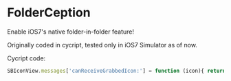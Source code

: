 FolderCeption
=============

Enable iOS7's native folder-in-folder feature!

Originally coded in cycript, tested only in iOS7 Simulator as of now.

Cycript code:
```javascript
SBIconView.messages['canReceiveGrabbedIcon:'] = function (icon){ return YES; }
```
